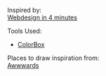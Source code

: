 Inspired by:  
[Webdesign in 4 minutes](https://jgthms.com/web-design-in-4-minutes/)

Tools Used:  
- [ColorBox](colorbox.io)

Places to draw inspiration from:  
[Awwwards](https://www.awwwards.com/websites/sites_of_the_day/)

